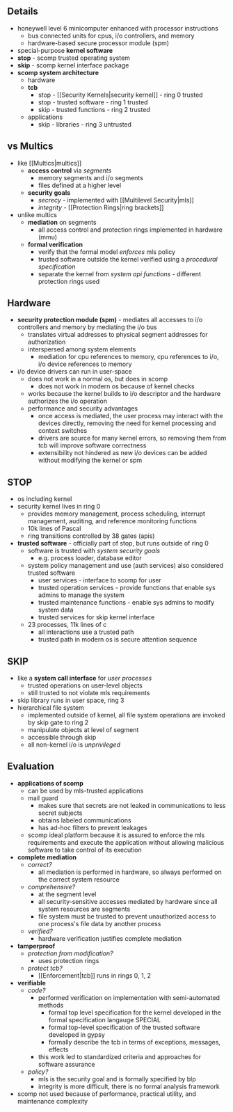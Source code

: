 ## Details
- honeywell level 6 minicomputer enhanced with processor instructions
	- bus connected units for cpus, i/o controllers, and memory
	- hardware-based secure processor module (spm)
- special-purpose **kernel software**
- **stop** - scomp trusted operating system
- **skip** - scomp kernel interface package
- **scomp system architecture**
	- hardware
	- **tcb**
		- stop - [[Security Kernels|security kernel]] - ring 0 trusted
		- stop - trusted software - ring 1 trusted
		- skip - trusted functions - ring 2 trusted
	- applications
		- skip - libraries - ring 3 untrusted
## vs Multics
- like [[Multics|multics]]
	- **access control** via *segments*
		- memory segments and i/o segments
		- files defined at a higher level
	- **security goals**
		- *secrecy* - implemented with [[Multilevel Security|mls]]
		- *integrity* - [[Protection Rings|ring brackets]]
- unlike multics
	- **mediation** on segments
		- all access control and protection rings implemented in hardware (mmu)
	- **formal verification**
		- verify that the formal model *enforces* mls policy
		- trusted software outside the kernel verified using a *procedural specification*
		- separate the kernel from *system api functions* - different protection rings used
## Hardware
- **security protection module (spm)** - mediates all accesses to i/o controllers and memory by mediating the i/o bus
	- translates virtual addresses to physical segment addresses for authorization
	- interspersed among system elements
		- mediation for cpu references to memory, cpu references to i/o, i/o device references to memory
- i/o device drivers can run in user-space
	- does not work in a normal os, but does in scomp
		- does not work in modern os because of kernel checks
	- works because the kernel builds to i/o descriptor and the hardware authorizes the i/o operation
	- performance and security advantages
		- once access is mediated, the user process may interact with the devices directly, removing the need for kernel processing and context switches
		- drivers are source for many kernel errors, so removing them from tcb will improve software correctness
		- extensibility not hindered as new i/o devices can be added without modifying the kernel or spm
## STOP
- os including kernel
- security kernel lives in ring 0
	- provides memory management, process scheduling, interrupt management, auditing, and reference monitoring functions
	- 10k lines of Pascal
	- ring transitions controlled by 38 gates (apis)
- **trusted software** - officially part of stop, but runs outside of ring 0
	- software is trusted with *system security goals*
		- e.g. process loader, database editor
	- system policy management and use (auth services) also considered trusted software
		- user services - interface to scomp for user
		- trusted operation services - provide functions that enable sys admins to manage the system
		- trusted maintenance functions - enable sys admins to modify system data
		- trusted services for skip kernel interface
	- 23 processes, 11k lines of c
		- all interactions use a trusted path
		- trusted path in modern os is secure attention sequence
## SKIP
- like a **system call interface** for *user processes*
	- trusted operations on user-level objects
	- still trusted to not violate mls requirements
- skip library runs in user space, ring 3
- hierarchical file system
	- implemented outside of kernel, all file system operations are invoked by skip gate to ring 2
	- manipulate objects at level of segment
	- accessible through skip
	- all non-kernel i/o is *unprivileged*
## Evaluation
- **applications of scomp**
	- can be used by mls-trusted applications
	- mail guard
		- makes sure that secrets are not leaked in communications to less secret subjects
		- obtains labeled communications
		- has ad-hoc filters to prevent leakages
	- scomp ideal platform because it is assured to enforce the mls requirements and execute the application without allowing malicious software to take control of its execution
- **complete mediation**
	- *correct?*
		- all mediation is performed in hardware, so always performed on the correct system resource
	- *comprehensive?*
		- at the segment level
		- all security-sensitive accesses mediated by hardware since all system resources are segments
		- file system must be trusted to prevent unauthorized access to one process's file data by another process
	- *verified?*
		- hardware verification justifies complete mediation
- **tamperproof**
	- *protection from modification?*
		- uses protection rings
	- *protect tcb?*
		- [[Enforcement|tcb]] runs in rings 0, 1, 2
- **verifiable**
	- *code?*
		- performed verification on implementation with semi-automated methods
			- formal top level specification for the kernel developed in the formal specification langauge SPECIAL
			- formal top-level specification of the trusted software developed in gypsy
			- formally describe the tcb in terms of exceptions, messages, effects
		- this work led to standardized criteria and approaches for software assurance
	- *policy?*
		- mls is the security goal and is formally specified by blp
		- integrity is more difficult, there is no formal analysis framework
- scomp not used because of performance, practical utility, and maintenance complexity